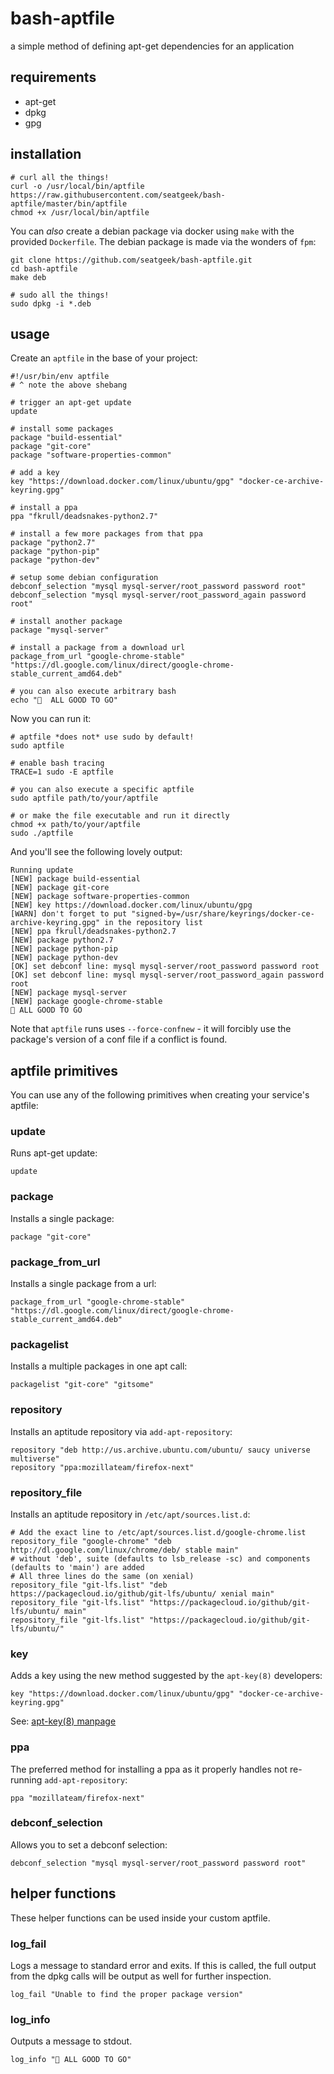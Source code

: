 # bash-aptfile

a simple method of defining apt-get dependencies for an application

## requirements

- apt-get
- dpkg
- gpg

## installation

```shell
# curl all the things!
curl -o /usr/local/bin/aptfile https://raw.githubusercontent.com/seatgeek/bash-aptfile/master/bin/aptfile
chmod +x /usr/local/bin/aptfile
```

You can _also_ create a debian package via docker using `make` with the provided `Dockerfile`. The debian package is made via the wonders of `fpm`:

```shell
git clone https://github.com/seatgeek/bash-aptfile.git
cd bash-aptfile
make deb

# sudo all the things!
sudo dpkg -i *.deb
```

## usage

Create an `aptfile` in the base of your project:

```shell
#!/usr/bin/env aptfile
# ^ note the above shebang

# trigger an apt-get update
update

# install some packages
package "build-essential"
package "git-core"
package "software-properties-common"

# add a key
key "https://download.docker.com/linux/ubuntu/gpg" "docker-ce-archive-keyring.gpg"

# install a ppa
ppa "fkrull/deadsnakes-python2.7"

# install a few more packages from that ppa
package "python2.7"
package "python-pip"
package "python-dev"

# setup some debian configuration
debconf_selection "mysql mysql-server/root_password password root"
debconf_selection "mysql mysql-server/root_password_again password root"

# install another package
package "mysql-server"

# install a package from a download url
package_from_url "google-chrome-stable" "https://dl.google.com/linux/direct/google-chrome-stable_current_amd64.deb"

# you can also execute arbitrary bash
echo "🚀  ALL GOOD TO GO"
```

Now you can run it:

```shell
# aptfile *does not* use sudo by default!
sudo aptfile

# enable bash tracing
TRACE=1 sudo -E aptfile

# you can also execute a specific aptfile
sudo aptfile path/to/your/aptfile

# or make the file executable and run it directly
chmod +x path/to/your/aptfile
sudo ./aptfile
```

And you'll see the following lovely output:

```
Running update
[NEW] package build-essential
[NEW] package git-core
[NEW] package software-properties-common
[NEW] key https://download.docker.com/linux/ubuntu/gpg
[WARN] don't forget to put "signed-by=/usr/share/keyrings/docker-ce-archive-keyring.gpg" in the repository list
[NEW] ppa fkrull/deadsnakes-python2.7
[NEW] package python2.7
[NEW] package python-pip
[NEW] package python-dev
[OK] set debconf line: mysql mysql-server/root_password password root
[OK] set debconf line: mysql mysql-server/root_password_again password root
[NEW] package mysql-server
[NEW] package google-chrome-stable
🚀 ALL GOOD TO GO
```

Note that `aptfile` runs uses `--force-confnew` - it will forcibly use the package's version of a conf file if a conflict is found.

## aptfile primitives

You can use any of the following primitives when creating your service's aptfile:

### update

Runs apt-get update:

```shell
update
```

### package

Installs a single package:

```shell
package "git-core"
```

### package_from_url

Installs a single package from a url:

```shell
package_from_url "google-chrome-stable" "https://dl.google.com/linux/direct/google-chrome-stable_current_amd64.deb"
```

### packagelist

Installs a multiple packages in one apt call:

```shell
packagelist "git-core" "gitsome"
```

### repository

Installs an aptitude repository via `add-apt-repository`:

```shell
repository "deb http://us.archive.ubuntu.com/ubuntu/ saucy universe multiverse"
repository "ppa:mozillateam/firefox-next"
```

### repository_file

Installs an aptitude repository in `/etc/apt/sources.list.d`:

```shell
# Add the exact line to /etc/apt/sources.list.d/google-chrome.list
repository_file "google-chrome" "deb http://dl.google.com/linux/chrome/deb/ stable main"
# without 'deb', suite (defaults to lsb_release -sc) and components (defaults to 'main') are added
# All three lines do the same (on xenial)
repository_file "git-lfs.list" "deb https://packagecloud.io/github/git-lfs/ubuntu/ xenial main"
repository_file "git-lfs.list" "https://packagecloud.io/github/git-lfs/ubuntu/ main"
repository_file "git-lfs.list" "https://packagecloud.io/github/git-lfs/ubuntu/"
```

### key

Adds a key using the new method suggested by the `apt-key(8)` developers:

```shell
key "https://download.docker.com/linux/ubuntu/gpg" "docker-ce-archive-keyring.gpg"
```

See: [apt-key(8) manpage](https://manpages.debian.org/testing/apt/apt-key.8.en.html#DESCRIPTION)

### ppa

The preferred method for installing a ppa as it properly handles not re-running `add-apt-repository`:

```shell
ppa "mozillateam/firefox-next"
```

### debconf_selection

Allows you to set a debconf selection:

```shell
debconf_selection "mysql mysql-server/root_password password root"
```

## helper functions

These helper functions can be used inside your custom aptfile.

### log_fail

Logs a message to standard error and exits. If this is called, the full output from the dpkg calls will be output as well for further inspection.

```shell
log_fail "Unable to find the proper package version"
```

### log_info

Outputs a message to stdout.

```shell
log_info "🚀 ALL GOOD TO GO"
```
